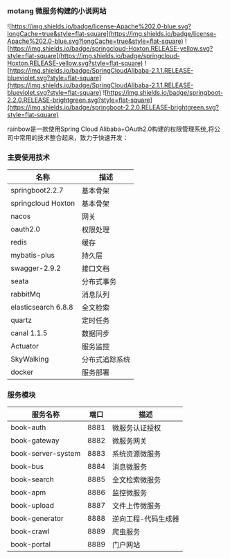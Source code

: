 ### motang 微服务构建的小说网站
![https://img.shields.io/badge/license-Apache%202.0-blue.svg?longCache=true&style=flat-square](https://img.shields.io/badge/license-Apache%202.0-blue.svg?longCache=true&style=flat-square)
![https://img.shields.io/badge/springcloud-Hoxton.RELEASE-yellow.svg?style=flat-square](https://img.shields.io/badge/springcloud-Hoxton.RELEASE-yellow.svg?style=flat-square)
![https://img.shields.io/badge/SpringCloudAlibaba-2.1.1.RELEASE-blueviolet.svg?style=flat-square](https://img.shields.io/badge/SpringCloudAlibaba-2.1.1.RELEASE-blueviolet.svg?style=flat-square)
![https://img.shields.io/badge/springboot-2.2.0.RELEASE-brightgreen.svg?style=flat-square](https://img.shields.io/badge/springboot-2.2.0.RELEASE-brightgreen.svg?style=flat-square)


rainbow是一款使用Spring Cloud Alibaba+OAuth2.0构建的权限管理系统,将公司中常用的技术整合起来，致力于快速开发：

### 主要使用技术                                                                       
名称  | 描述                                      
---|---                                          
springboot2.2.7| 基本骨架                                       
springcloud Hoxton| 基本骨架
nacos| 网关
oauth2.0 | 权限处理
redis| 缓存
mybatis-plus | 持久层
swagger-2.9.2| 接口文档
seata | 分布式事务
rabbitMq| 消息队列
elasticsearch 6.8.8| 全文检索
quartz| 定时任务
canal 1.1.5| 数据同步
Actuator| 服务监控
SkyWalking | 分布式追踪系统
docker| 服务部署


### 服务模块


服务名称 | 端口 | 描述
---|---|---
book-auth| 8881| 微服务认证授权
book-gateway| 8882 |微服务网关
book-server-system| 8883 | 系统资源微服务
book-bus| 8884 |消息微服务
book-search| 8885 |全文检索微服务
book-apm| 8886 |监控微服务
book-upload| 8887 |文件上传微服务
book-generator| 8888 |逆向工程-代码生成器
book-crawl| 8889 |爬虫服务
book-portal| 8889 |门户网站
